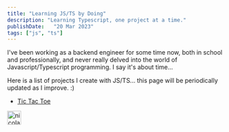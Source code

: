 ```yaml
---
title: "Learning JS/TS by Doing"
description: "Learning Typescript, one project at a time."
publishDate:   "20 Mar 2023"
tags: ["js", "ts"]
---
```


I've been working as a backend engineer for some time now, both in school and
professionally, and never really delved into the world of Javascript/Typescript
programming. I say it's about time...

Here is a list of projects I create with JS/TS... this page will be
periodically updated as I improve. :)

- [Tic Tac Toe](https://tictactoe.jasonhong.xyz)

<img src="/img/nicolas_cage_party.gif" alt="nicolas_cage_party" width="32">
